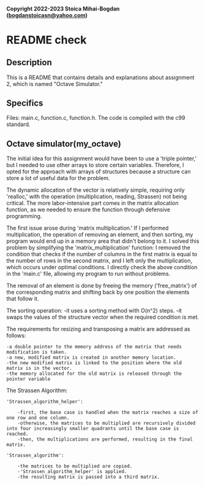 #### Copyright 2022-2023 Stoica Mihai-Bogdan (bogdanstoicasn@yahoo.com)
# README check

## Description

This is a README that contains details and explanations about assignment 2,
which is named "Octave Simulator."


## Specifics

Files: main.c, function.c, function.h.
The code is compiled with the c99 standard.


## Octave simulator(my_octave)

The initial idea for this assignment would have been to use a 'triple pointer,'
but I needed to use other arrays to store certain variables.
Therefore, I opted for the approach with arrays of structures because a structure can
store a lot of useful data for the problem.

The dynamic allocation of the vector is relatively simple, requiring only 'realloc,'
with the operation (multiplication, reading, Strassen) not being critical.
The more labor-intensive part comes in the matrix allocation function, as we needed to ensure the function
through defensive programming.

The first issue arose during 'matrix multiplication.' If I performed multiplication, the operation of removing an element,
and then sorting, my program would end up in a memory area that didn't belong to it. I solved this problem by simplifying the
'matrix_multiplication' function: I removed the condition that checks if the number of columns in the first matrix is equal
to the number of rows in the second matrix, and I left only the multiplication, which occurs under optimal conditions.
I directly check the above condition in the 'main.c' file, allowing my program to run without problems.

The removal of an element is done by freeing the memory ('free_matrix') of the corresponding matrix and shifting
back by one position the elements that follow it.

The sorting operation:
	-it uses a sorting method with O(n^2) steps.
	-it swaps the values of the structure vector when the required condition is met.

The requirements for resizing and transposing a matrix are addressed as follows:

	-a double pointer to the memory address of the matrix that needs modification is taken.
	-a new, modified matrix is created in another memory location.
	-the new modified matrix is linked to the position where the old matrix is in the vector.
	-the memory allocated for the old matrix is released through the pointer variable

The Strassen Algorithm:

	'Strassen_algorithm_helper':

		-first, the base case is handled when the matrix reaches a size of one row and one column.
		-otherwise, the matrices to be multiplied are recursively divided into four increasingly smaller quadrants until the base case is reached.
		-then, the multiplications are performed, resulting in the final matrix.
	
 	'Strassen_algorithm':

		-the matrices to be multiplied are copied.
		-'Strassen_algorithm_helper' is applied.
		-the resulting matrix is passed into a third matrix.
